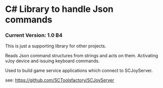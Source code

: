 # C# Library to handle Json commands
### Current Version: 1.0 B4 

This is just a supporting library for other projects.

Reads Json command structures from strings and acts on them.
Activating vJoy device and issuing keyboard commands.  

Used to build game service applications which connect to SCJoyServer.

see: https://github.com/SCToolsfactory/SCJoyServer

